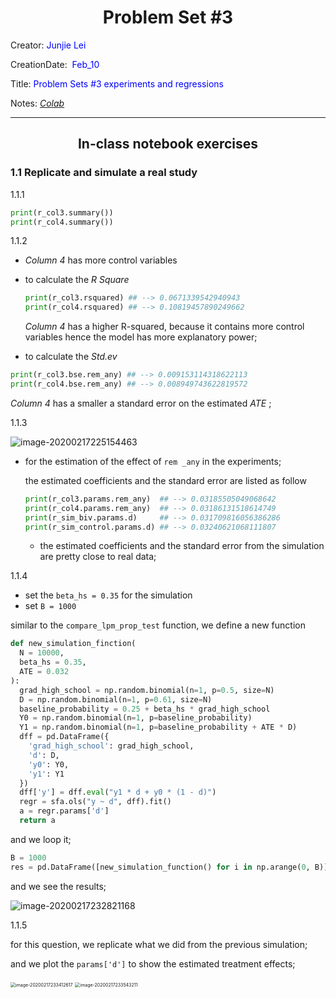 <h1 align="center"> Problem Set #3 </h1>

Creator: <font color="blue">Junjie Lei</font>

CreationDate: <font color="blue"> Feb_10</font>

Title: <font color="blue">Problem Sets #3 experiments and regressions </font>

Notes: [$Colab$](https://colab.research.google.com/drive/1xmZXb29jz1nrVD87hR1gbC4W5dVBUNZa#scrollTo=lxEmEbn7PNHP)​

---

<h2 align="center">In-class notebook exercises</h2>

### 1.1 Replicate and simulate a real study

1.1.1

```python
print(r_col3.summary())
print(r_col4.summary())
```



1.1.2

- $\textit{Column 4}$  has more control variables

- to calculate the $\textit{R Square}$ 

  ```python
  print(r_col3.rsquared) ## --> 0.0671339542940943
  print(r_col4.rsquared) ## --> 0.10819457890249662
  ```

  $\textit{Column 4}$ has a higher R-squared, because it contains more control variables hence the model has more explanatory power; 

  

-  to calculate the $\textit{Std.ev}$

  ```python
  print(r_col3.bse.rem_any) ## --> 0.009153114318622113
  print(r_col4.bse.rem_any) ## --> 0.008949743622819572
  ```

  $\textit{Column 4}$ has a smaller a standard error on the estimated $\textit{ATE}$ ; 



1.1.3

<img src="C:\Users\28260\AppData\Roaming\Typora\typora-user-images\image-20200217225154463.png" alt="image-20200217225154463" style="zoom:100%;" />

- for the estimation of the effect of `rem _any` in the experiments; 

  the estimated coefficients and the standard error are listed as follow

  ```python
  print(r_col3.params.rem_any)  ## --> 0.03185505049068642
  print(r_col4.params.rem_any)  ## --> 0.03186131518614749
  print(r_sim_biv.params.d)     ## --> 0.031709816056386286
  print(r_sim_control.params.d) ## --> 0.03240621068111807
  ```

  - the estimated coefficients and the standard error from the simulation are pretty close to real data;



1.1.4

- set the `beta_hs = 0.35` for the simulation
- set `B = 1000` 

similar to the `compare_lpm_prop_test` function, we define a new function

```python
def new_simulation_finction(
  N = 10000,
  beta_hs = 0.35,
  ATE = 0.032
):
  grad_high_school = np.random.binomial(n=1, p=0.5, size=N)
  D = np.random.binomial(n=1, p=0.61, size=N)
  baseline_probability = 0.25 + beta_hs * grad_high_school
  Y0 = np.random.binomial(n=1, p=baseline_probability)
  Y1 = np.random.binomial(n=1, p=baseline_probability + ATE * D)
  dff = pd.DataFrame({
    'grad_high_school': grad_high_school,
    'd': D,
    'y0': Y0,
    'y1': Y1
  })
  dff['y'] = dff.eval("y1 * d + y0 * (1 - d)")
  regr = sfa.ols("y ~ d", dff).fit()
  a = regr.params['d']
  return a
```

and we loop it;

```python
B = 1000
res = pd.DataFrame([new_simulation_function() for i in np.arange(0, B)])
```

and we see the results; 

<img src="C:\Users\28260\AppData\Roaming\Typora\typora-user-images\image-20200217232821168.png" alt="image-20200217232821168" style="zoom:100%;" />



1.1.5

for this question, we replicate what we did from the previous simulation; 

and we plot the `params['d']` to show the estimated treatment effects;

<img src="C:\Users\28260\AppData\Roaming\Typora\typora-user-images\image-20200217233412617.png" alt="image-20200217233412617" style="zoom:50%;" /> <img src="C:\Users\28260\AppData\Roaming\Typora\typora-user-images\image-20200217233543211.png" alt="image-20200217233543211" style="zoom:50%;" />

